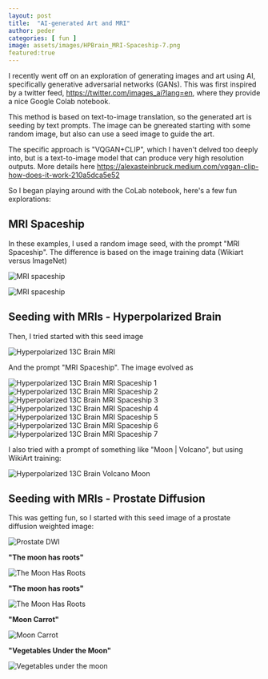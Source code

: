 ```yaml
---
layout: post
title:  "AI-generated Art and MRI"
author: peder
categories: [ fun ]
image: assets/images/HPBrain_MRI-Spaceship-7.png
featured:true
---
```

I recently went off on an exploration of generating images and art using AI, specifically generative adversarial networks (GANs).  This was first inspired by a twitter feed, https://twitter.com/images_ai?lang=en, where they provide a nice Google Colab notebook.

This method is based on text-to-image translation, so the generated art is seeding by text prompts.  The image can be gnereated starting with some random image, but also can use a seed image to guide the art.

The specific approach is "VQGAN+CLIP", which I haven't delved too deeply into, but is a text-to-image model that can produce very high resolution outputs.  More details here https://alexasteinbruck.medium.com/vqgan-clip-how-does-it-work-210a5dca5e52

So I began playing around with the CoLab notebook, here's a few fun explorations:

## MRI Spaceship

In these examples, I used a random image seed, with the prompt "MRI Spaceship".  The difference is based on the image training data (Wikiart versus ImageNet)

![MRI spaceship](../assets/images/MRI-spaceship-1.png)

![MRI spaceship](../assets/images/MRI-spaceship-2.png)

## Seeding with MRIs - Hyperpolarized Brain

Then, I tried started with this seed image

![Hyperpolarized 13C Brain MRI](../assets/images/HPBrainExample-crop.png)

And the prompt "MRI Spaceship".  The image evolved as

![Hyperpolarized 13C Brain MRI Spaceship 1](../assets/images/HPBrain_MRI-Spaceship-1.png)
![Hyperpolarized 13C Brain MRI Spaceship 2](../assets/images/HPBrain_MRI-Spaceship-2.png)
![Hyperpolarized 13C Brain MRI Spaceship 3](../assets/images/HPBrain_MRI-Spaceship-3.png)
![Hyperpolarized 13C Brain MRI Spaceship 4](../assets/images/HPBrain_MRI-Spaceship-4.png)
![Hyperpolarized 13C Brain MRI Spaceship 5](../assets/images/HPBrain_MRI-Spaceship-5.png)
![Hyperpolarized 13C Brain MRI Spaceship 6](../assets/images/HPBrain_MRI-Spaceship-6.png)
![Hyperpolarized 13C Brain MRI Spaceship 7](../assets/images/HPBrain_MRI-Spaceship-7.png)


I also tried with a prompt of something like "Moon | Volcano", but using WikiArt training:

![Hyperpolarized 13C Brain Volcano Moon](../assets/images/HPBrain_volcano-moon.png)

## Seeding with MRIs - Prostate Diffusion

This was getting fun, so I started with this seed image of a prostate diffusion weighted image:

![Prostate DWI](../assets/images/prostateDWI-input.png)

**"The moon has roots"**

![The Moon Has Roots](../assets/images/prostateDWI_The-moon-has-roots-1.png)

**"The moon has roots"**

![The Moon Has Roots](../assets/images/prostateDWI_The-moon-has-roots-2.png)

**"Moon Carrot"**

![Moon Carrot](../assets/images/prostateDWI_moon-carrot-wikiart.png)

**"Vegetables Under the Moon"**

![Vegetables under the moon](../assets/images/prostateDWI_Vegetables-under-the-moon.png)
